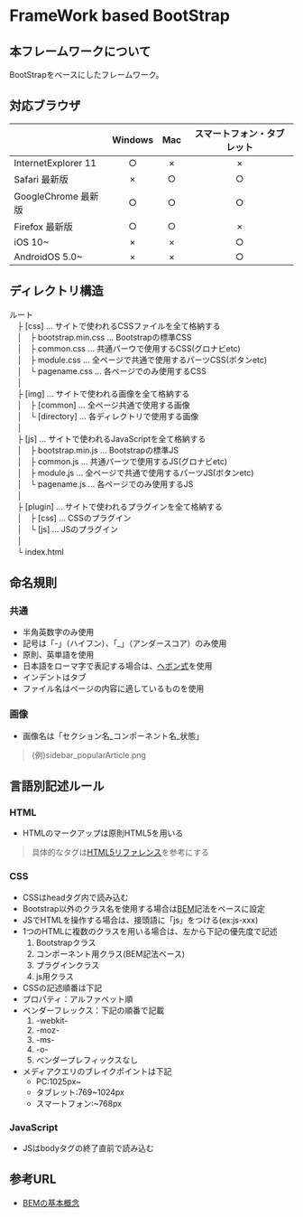 # FrameWork based BootStrap


## 本フレームワークについて  
BootStrapをベースにしたフレームワーク。  



## 対応ブラウザ  
|| **Windows** | **Mac** | **スマートフォン・タブレット** |
|:----- |:-----:|:-----:|:-----:|
|InternetExplorer 11|○|×|×|
|Safari 最新版|×|○|○|
|GoogleChrome 最新版|○|○|○|
|Firefox 最新版|○|○|×|
|iOS 10~|×|×|○|
|AndroidOS 5.0~|×|×|○|  
 
 
 
## ディレクトリ構造  
 ルート  
　├ [css] … サイトで使われるCSSファイルを全て格納する  
　│　├ bootstrap.min.css … Bootstrapの標準CSS  
　│　├ common.css … 共通パーウで使用するCSS(グロナビetc)  
　│　├ module.css … 全ページで共通で使用するパーツCSS(ボタンetc)   
　│　└ pagename.css …  各ページでのみ使用するCSS  
　│   
　├ [img] … サイトで使われる画像を全て格納する  
　│　├ [common] … 全ページ共通で使用する画像  
　│　└ [directory] …  各ディレクトリで使用する画像  
　│   
　├ [js] … サイトで使われるJavaScriptを全て格納する  
　│　├ bootstrap.min.js … Bootstrapの標準JS  
　│　├ common.js … 共通パーツで使用するJS(グロナビetc)  
　│　├ module.js … 全ページで共通で使用するパーツJS(ボタンetc)   
　│　└ pagename.js …  各ページでのみ使用するJS  
　│    
　├ [plugin] … サイトで使われるプラグインを全て格納する  
　│　├ [css] … CSSのプラグイン  
　│　└ [js] …  JSのプラグイン  
　│   
　└ index.html  
 
 
 
## 命名規則

### 共通  
 * 半角英数字のみ使用  
 * 記号は「-」（ハイフン）、「_」（アンダースコア）のみ使用  
 * 原則、英単語を使用  
 * 日本語をローマ字で表記する場合は、[ヘボン式](http://tomari.org/main/java/hebon.html)を使用  
 * インデントはタブ
 * ファイル名はページの内容に適しているものを使用

### 画像  
 * 画像名は「セクション名_コンポーネント名_状態」  
 
 > (例)sidebar_popularArticle.png  



## 言語別記述ルール  

### HTML  
 * HTMLのマークアップは原則HTML5を用いる  

 > 具体的なタグは[HTML5リファレンス](http://www.htmq.com/html5/)を参考にする  

### CSS  
 * CSSはheadタグ内で読み込む
 * Bootstrap以外のクラス名を使用する場合は[BEM](https://en.bem.info/)記法をベースに設定     
 * JSでHTMLを操作する場合は、接頭語に「js」をつける(ex:js-xxx)    
 * 1つのHTMLに複数のクラスを用いる場合は、左から下記の優先度で記述  
    1. Bootstrapクラス 
    2. コンポーネント用クラス(BEM記法ベース)  
    3. プラグインクラス  
    4. js用クラス  
 * CSSの記述順番は下記  
  * プロパティ：アルファベット順  
  * ベンダーフレックス：下記の順番で記載  
    1. -webkit-  
    2. -moz-  
    3. -ms-  
    4. -o-  
    5. ベンダープレフィックスなし  
 * メディアクエリのブレイクポイントは下記  
    * PC:1025px~  
    * タブレット:769~1024px  
    * スマートフォン:~768px 

### JavaScript  
 * JSはbodyタグの終了直前で読み込む  
 
 
 
## 参考URL
 * [BEMの基本概念](https://app.codegrid.net/entry/bem-basic-1)
